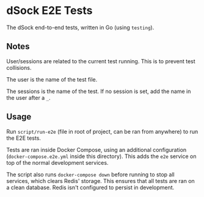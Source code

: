 # dSock E2E Tests

The dSock end-to-end tests, written in Go (using `testing`).

## Notes

User/sessions are related to the current test running. This is to prevent test collisions.

The user is the name of the test file.

The sessions is the name of the test. If no session is set, add the name in the user after a `_`.

## Usage

Run `script/run-e2e` (file in root of project, can be ran from anywhere) to run the E2E tests.

Tests are ran inside Docker Compose, using an additional configuration (`docker-compose.e2e.yml` inside this directory).
This adds the `e2e` service on top of the normal development services.

The script also runs `docker-compose down` before running to stop all services, which clears Redis' storage.
This ensures that all tests are ran on a clean database. Redis isn't configured to persist in development.
